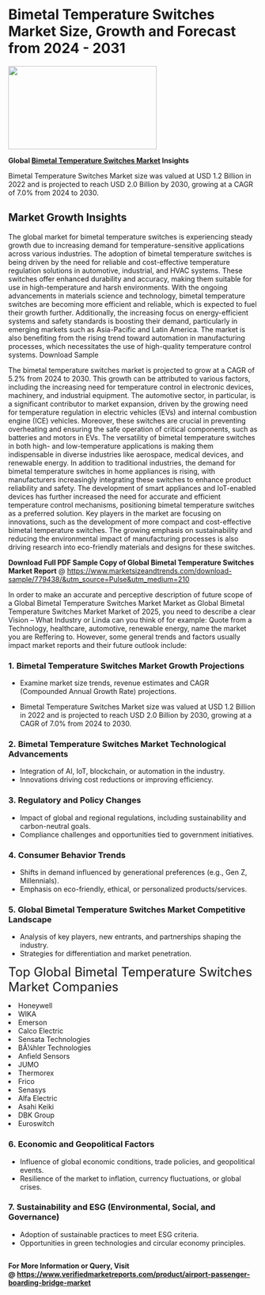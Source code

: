 <H1>Bimetal Temperature Switches Market Size, Growth and Forecast from 2024 - 2031</H1><img class="aligncenter size-medium wp-image-584254" src="https://thirdeyenews.in/wp-content/uploads/2024/09/Global-Market-Research-300x168.jpeg" alt="" width="300" height="168" /><p><strong>Global&nbsp;<a href="https://www.marketsizeandtrends.com/download-sample/779438/&amp;utm_source=Pulse&amp;utm_medium=210">Bimetal Temperature Switches Market</a> Insights</strong></p><p>Bimetal Temperature Switches Market size was valued at USD 1.2 Billion in 2022 and is projected to reach USD 2.0 Billion by 2030, growing at a CAGR of 7.0% from 2024 to 2030.</p><p><h2>Market Growth Insights</h2> <p>The global market for bimetal temperature switches is experiencing steady growth due to increasing demand for temperature-sensitive applications across various industries. The adoption of bimetal temperature switches is being driven by the need for reliable and cost-effective temperature regulation solutions in automotive, industrial, and HVAC systems. These switches offer enhanced durability and accuracy, making them suitable for use in high-temperature and harsh environments. With the ongoing advancements in materials science and technology, bimetal temperature switches are becoming more efficient and reliable, which is expected to fuel their growth further. Additionally, the increasing focus on energy-efficient systems and safety standards is boosting their demand, particularly in emerging markets such as Asia-Pacific and Latin America. The market is also benefiting from the rising trend toward automation in manufacturing processes, which necessitates the use of high-quality temperature control systems. Download Sample </p> <p>The bimetal temperature switches market is projected to grow at a CAGR of 5.2% from 2024 to 2030. This growth can be attributed to various factors, including the increasing need for temperature control in electronic devices, machinery, and industrial equipment. The automotive sector, in particular, is a significant contributor to market expansion, driven by the growing need for temperature regulation in electric vehicles (EVs) and internal combustion engine (ICE) vehicles. Moreover, these switches are crucial in preventing overheating and ensuring the safe operation of critical components, such as batteries and motors in EVs. The versatility of bimetal temperature switches in both high- and low-temperature applications is making them indispensable in diverse industries like aerospace, medical devices, and renewable energy. In addition to traditional industries, the demand for bimetal temperature switches in home appliances is rising, with manufacturers increasingly integrating these switches to enhance product reliability and safety. The development of smart appliances and IoT-enabled devices has further increased the need for accurate and efficient temperature control mechanisms, positioning bimetal temperature switches as a preferred solution. Key players in the market are focusing on innovations, such as the development of more compact and cost-effective bimetal temperature switches. The growing emphasis on sustainability and reducing the environmental impact of manufacturing processes is also driving research into eco-friendly materials and designs for these switches. </p><p><span class=""><strong>Download Full PDF Sample Copy of Global Bimetal Temperature Switches Market Report</strong> @ <a href="https://www.marketsizeandtrends.com/download-sample/779438/&amp;utm_source=Pulse&amp;utm_medium=210" target="_blank">https://www.marketsizeandtrends.com/download-sample/779438/&amp;utm_source=Pulse&amp;utm_medium=210</a></span></p><p>In order to make an accurate and perceptive description of future scope of a Global&nbsp;Bimetal Temperature Switches Market Market as Global&nbsp;Bimetal Temperature Switches Market Market of 2025, you need to describe a clear Vision &ndash; What Industry or Linda can you think of for example: Quote from a Technology, healthcare, automotive, renewable energy, name the market you are Reffering to. However, some general trends and factors usually impact market reports and their future outlook include:</p><h3>1.&nbsp;<strong>Bimetal Temperature Switches Market Growth Projections</strong></h3><ul><li>Examine market size trends, revenue estimates and CAGR (Compounded Annual Growth Rate) projections.</li><li><p>Bimetal Temperature Switches Market size was valued at USD 1.2 Billion in 2022 and is projected to reach USD 2.0 Billion by 2030, growing at a CAGR of 7.0% from 2024 to 2030.</p></li></ul><h3>2.&nbsp;<strong>Bimetal Temperature Switches Market Technological Advancements</strong></h3><ul><li>Integration of AI, IoT, blockchain, or automation in the industry.</li><li>Innovations driving cost reductions or improving efficiency.</li></ul><h3>3.&nbsp;<strong>Regulatory and Policy Changes</strong></h3><ul><li>Impact of global and regional regulations, including sustainability and carbon-neutral goals.</li><li>Compliance challenges and opportunities tied to government initiatives.</li></ul><h3>4.&nbsp;<strong>Consumer Behavior Trends</strong></h3><ul><li>Shifts in demand influenced by generational preferences (e.g., Gen Z, Millennials).</li><li>Emphasis on eco-friendly, ethical, or personalized products/services.</li></ul><h3>5.&nbsp;<strong>Global Bimetal Temperature Switches Market Competitive Landscape</strong></h3><ul><li>Analysis of key players, new entrants, and partnerships shaping the industry.</li><li>Strategies for differentiation and market penetration.</li></ul><p data-pm-slice="1 1 []"><span style="color: inherit; font-family: inherit; font-size: 25px;">Top Global Bimetal Temperature Switches Market Companies</span></p><div class="" data-test-id=""><p><li>Honeywell</li><li> WIKA</li><li> Emerson</li><li> Calco Electric</li><li> Sensata Technologies</li><li> BÃ¼hler Technologies</li><li> Anfield Sensors</li><li> JUMO</li><li> Thermorex</li><li> Frico</li><li> Senasys</li><li> Alfa Electric</li><li> Asahi Keiki</li><li> DBK Group</li><li> Euroswitch</li></p></div><h3>6.&nbsp;<strong>Economic and Geopolitical Factors</strong></h3><ul><li>Influence of global economic conditions, trade policies, and geopolitical events.</li><li>Resilience of the market to inflation, currency fluctuations, or global crises.</li></ul><h3>7.&nbsp;<strong>Sustainability and ESG (Environmental, Social, and Governance)</strong></h3><ul><li>Adoption of sustainable practices to meet ESG criteria.</li><li>Opportunities in green technologies and circular economy principles.</li></ul><h2><strong style="font-size: 14px;">For More Information or Query, Visit @&nbsp;</strong><a style="background-color: #ffffff; font-size: 14px;" href="https://www.marketsizeandtrends.com/report/bimetal-temperature-switches-market/" target="_blank">https://www.verifiedmarketreports.com/product/airport-passenger-boarding-bridge-market</a></h2>
